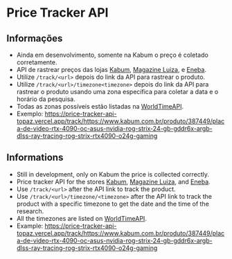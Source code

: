 # Price Tracker API

## Informações

- Ainda em desenvolvimento, somente na Kabum o preço é coletado corretamente.
- API de rastrear preços das lojas [Kabum](https://www.kabum.com.br), [Magazine Luiza](https://www.magazineluiza.com.br), e [Eneba](https://www.eneba.com).
- Utilize ```/track/<url>``` depois do link da API para rastrear o produto.
- Utilize ```/track/<url>/timezone<timezone>``` depois do link da API para rastrear o produto usando uma zona específica para coletar a data e o horário da pesquisa.
- Todas as zonas possíveis estão listadas na [WorldTimeAPI](http://worldtimeapi.org/timezones).
- Exemplo: https://price-tracker-api-topaz.vercel.app/track/https://www.kabum.com.br/produto/387449/placa-de-video-rtx-4090-oc-asus-nvidia-rog-strix-24-gb-gddr6x-argb-dlss-ray-tracing-rog-strix-rtx4090-o24g-gaming

## Informations

- Still in development, only on Kabum the price is collected correctly.
- Price tracker API for the stores [Kabum](https://www.kabum.com.br), [Magazine Luiza](https://www.magazineluiza.com.br), and [Eneba](https://www.eneba.com).
- Use ```/track/<url>``` after the API link to track the product.
- Use ```/track/<url>/timezone/<timezone>``` after the API link to track the product with a specific timezone to get the date and the time of the research.
- All the timezones are listed on [WorldTimeAPI](http://worldtimeapi.org/timezones).
- Example: https://price-tracker-api-topaz.vercel.app/track/https://www.kabum.com.br/produto/387449/placa-de-video-rtx-4090-oc-asus-nvidia-rog-strix-24-gb-gddr6x-argb-dlss-ray-tracing-rog-strix-rtx4090-o24g-gaming
